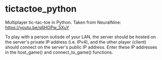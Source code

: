 # tictactoe_python
Multiplayer tic-tac-toe in Python. 
Taken from NeuralNine: https://youtu.be/s6HOPw_5XuY

To play with a person outisde of your LAN, the server should be hosted on the server's private IP address (i.e. IPv4), and the other player (client) should
connect on the server's public IP address. Enter these IP addresses in the host_game() and connect_to_game() functions. 
